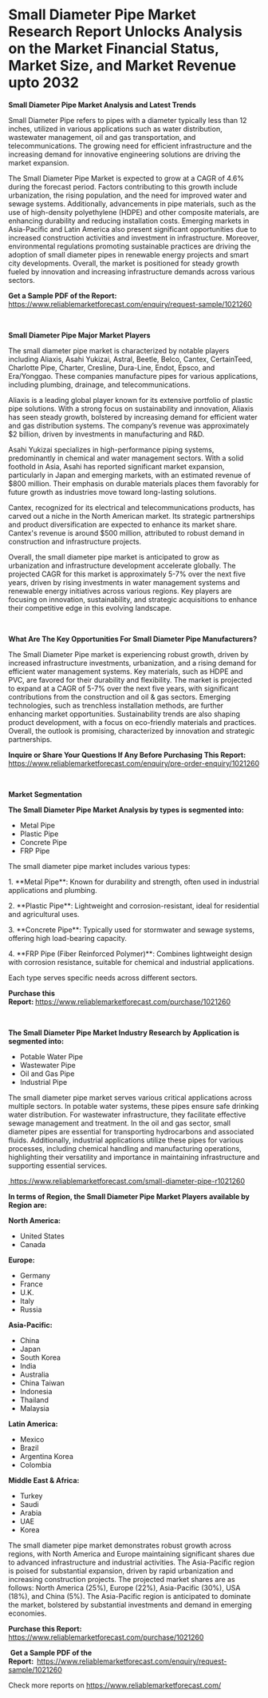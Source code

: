 <p><h1>Small Diameter Pipe Market Research Report Unlocks Analysis on the Market Financial Status, Market Size, and Market Revenue upto 2032</h1></p><p><strong>Small Diameter Pipe Market Analysis and Latest Trends</strong></p>
<p><p>Small Diameter Pipe refers to pipes with a diameter typically less than 12 inches, utilized in various applications such as water distribution, wastewater management, oil and gas transportation, and telecommunications. The growing need for efficient infrastructure and the increasing demand for innovative engineering solutions are driving the market expansion.</p><p>The Small Diameter Pipe Market is expected to grow at a CAGR of 4.6% during the forecast period. Factors contributing to this growth include urbanization, the rising population, and the need for improved water and sewage systems. Additionally, advancements in pipe materials, such as the use of high-density polyethylene (HDPE) and other composite materials, are enhancing durability and reducing installation costs. Emerging markets in Asia-Pacific and Latin America also present significant opportunities due to increased construction activities and investment in infrastructure. Moreover, environmental regulations promoting sustainable practices are driving the adoption of small diameter pipes in renewable energy projects and smart city developments. Overall, the market is positioned for steady growth fueled by innovation and increasing infrastructure demands across various sectors.</p></p>
<p><strong>Get a Sample PDF of the Report:&nbsp;</strong> <a href="https://www.reliablemarketforecast.com/enquiry/request-sample/1021260?utm_campaign=2781&utm_medium=2&utm_source=Github&utm_content=ia&utm_term=21032025&utm_id=small-diameter-pipe">https://www.reliablemarketforecast.com/enquiry/request-sample/1021260</a></p>
<p>&nbsp;</p>
<p><strong>Small Diameter Pipe Major Market Players</strong></p>
<p><p>The small diameter pipe market is characterized by notable players including Aliaxis, Asahi Yukizai, Astral, Beetle, Belco, Cantex, CertainTeed, Charlotte Pipe, Charter, Cresline, Dura-Line, Endot, Epsco, and Era/Yonggao. These companies manufacture pipes for various applications, including plumbing, drainage, and telecommunications.</p><p>Aliaxis is a leading global player known for its extensive portfolio of plastic pipe solutions. With a strong focus on sustainability and innovation, Aliaxis has seen steady growth, bolstered by increasing demand for efficient water and gas distribution systems. The company’s revenue was approximately $2 billion, driven by investments in manufacturing and R&D.</p><p>Asahi Yukizai specializes in high-performance piping systems, predominantly in chemical and water management sectors. With a solid foothold in Asia, Asahi has reported significant market expansion, particularly in Japan and emerging markets, with an estimated revenue of $800 million. Their emphasis on durable materials places them favorably for future growth as industries move toward long-lasting solutions.</p><p>Cantex, recognized for its electrical and telecommunications products, has carved out a niche in the North American market. Its strategic partnerships and product diversification are expected to enhance its market share. Cantex's revenue is around $500 million, attributed to robust demand in construction and infrastructure projects.</p><p>Overall, the small diameter pipe market is anticipated to grow as urbanization and infrastructure development accelerate globally. The projected CAGR for this market is approximately 5-7% over the next five years, driven by rising investments in water management systems and renewable energy initiatives across various regions. Key players are focusing on innovation, sustainability, and strategic acquisitions to enhance their competitive edge in this evolving landscape.</p></p>
<p>&nbsp;</p>
<p><strong>What Are The Key Opportunities For Small Diameter Pipe Manufacturers?</strong></p>
<p><p>The Small Diameter Pipe market is experiencing robust growth, driven by increased infrastructure investments, urbanization, and a rising demand for efficient water management systems. Key materials, such as HDPE and PVC, are favored for their durability and flexibility. The market is projected to expand at a CAGR of 5-7% over the next five years, with significant contributions from the construction and oil & gas sectors. Emerging technologies, such as trenchless installation methods, are further enhancing market opportunities. Sustainability trends are also shaping product development, with a focus on eco-friendly materials and practices. Overall, the outlook is promising, characterized by innovation and strategic partnerships.</p></p>
<p><strong>Inquire or Share Your Questions If Any Before Purchasing This Report:</strong> <a href="https://www.reliablemarketforecast.com/enquiry/pre-order-enquiry/1021260?utm_campaign=2781&utm_medium=2&utm_source=Github&utm_content=ia&utm_term=21032025&utm_id=small-diameter-pipe">https://www.reliablemarketforecast.com/enquiry/pre-order-enquiry/1021260</a></p>
<p>&nbsp;</p>
<p><strong>Market Segmentation</strong></p>
<p><strong>The Small Diameter Pipe Market Analysis by types is segmented into:</strong></p>
<p><ul><li>Metal Pipe</li><li>Plastic Pipe</li><li>Concrete Pipe</li><li>FRP Pipe</li></ul></p>
<p><p>The small diameter pipe market includes various types: </p><p>1. **Metal Pipe**: Known for durability and strength, often used in industrial applications and plumbing. </p><p>2. **Plastic Pipe**: Lightweight and corrosion-resistant, ideal for residential and agricultural uses. </p><p>3. **Concrete Pipe**: Typically used for stormwater and sewage systems, offering high load-bearing capacity. </p><p>4. **FRP Pipe (Fiber Reinforced Polymer)**: Combines lightweight design with corrosion resistance, suitable for chemical and industrial applications. </p><p>Each type serves specific needs across different sectors.</p></p>
<p><strong>Purchase this Report:&nbsp;</strong><a href="https://www.reliablemarketforecast.com/purchase/1021260?utm_campaign=2781&utm_medium=2&utm_source=Github&utm_content=ia&utm_term=21032025&utm_id=small-diameter-pipe">https://www.reliablemarketforecast.com/purchase/1021260</a></p>
<p>&nbsp;</p>
<p><strong>The Small Diameter Pipe Market Industry Research by Application is segmented into:</strong></p>
<p><ul><li>Potable Water Pipe</li><li>Wastewater Pipe</li><li>Oil and Gas Pipe</li><li>Industrial Pipe</li></ul></p>
<p><p>The small diameter pipe market serves various critical applications across multiple sectors. In potable water systems, these pipes ensure safe drinking water distribution. For wastewater infrastructure, they facilitate effective sewage management and treatment. In the oil and gas sector, small diameter pipes are essential for transporting hydrocarbons and associated fluids. Additionally, industrial applications utilize these pipes for various processes, including chemical handling and manufacturing operations, highlighting their versatility and importance in maintaining infrastructure and supporting essential services.</p></p>
<p><a href="https://www.reliablemarketforecast.com/small-diameter-pipe-r1021260?utm_campaign=2781&utm_medium=2&utm_source=Github&utm_content=ia&utm_term=21032025&utm_id=small-diameter-pipe">&nbsp;https://www.reliablemarketforecast.com/small-diameter-pipe-r1021260</a></p>
<p><strong>In terms of Region, the Small Diameter Pipe Market Players available by Region are:</strong></p>
<p>
    <p> <strong> North America: </strong>
        <ul>
            <li>United States</li>
            <li>Canada</li>
        </ul>
        </p> 
    <p> <strong> Europe: </strong>
        <ul>
            <li>Germany</li>
            <li>France</li>
            <li>U.K.</li>
            <li>Italy</li>
            <li>Russia</li>
        </ul>
        </p> 
    <p> <strong> Asia-Pacific: </strong>
        <ul>
            <li>China</li>
            <li>Japan</li>
            <li>South Korea</li>
            <li>India</li>
            <li>Australia</li>
            <li>China Taiwan</li>
            <li>Indonesia</li>
            <li>Thailand</li>
            <li>Malaysia</li>
        </ul>
        </p> 
    <p> <strong> Latin America: </strong>
        <ul>
            <li>Mexico</li>
            <li>Brazil</li>
            <li>Argentina Korea</li>
            <li>Colombia</li>
        </ul>
        </p> 
    <p> <strong> Middle East & Africa: </strong>
        <ul>
            <li>Turkey</li>
            <li>Saudi</li>
            <li>Arabia</li>
            <li>UAE</li>
            <li>Korea</li>
        </ul>
    </p>
    </p>
<p><p>The small diameter pipe market demonstrates robust growth across regions, with North America and Europe maintaining significant shares due to advanced infrastructure and industrial activities. The Asia-Pacific region is poised for substantial expansion, driven by rapid urbanization and increasing construction projects. The projected market shares are as follows: North America (25%), Europe (22%), Asia-Pacific (30%), USA (18%), and China (5%). The Asia-Pacific region is anticipated to dominate the market, bolstered by substantial investments and demand in emerging economies.</p></p>
<p><strong>Purchase this Report: </strong><a href="https://www.reliablemarketforecast.com/purchase/1021260?utm_campaign=2781&utm_medium=2&utm_source=Github&utm_content=ia&utm_term=21032025&utm_id=small-diameter-pipe">https://www.reliablemarketforecast.com/purchase/1021260</a></p>
<p>&nbsp;<strong>Get a Sample PDF of the Report:&nbsp;&nbsp;</strong><a href="https://www.reliablemarketforecast.com/enquiry/request-sample/1021260?utm_campaign=2781&utm_medium=2&utm_source=Github&utm_content=ia&utm_term=21032025&utm_id=small-diameter-pipe">https://www.reliablemarketforecast.com/enquiry/request-sample/1021260</a></p>
<p><strong></strong></p>
<p>Check more reports on <a href="https://www.reliablemarketforecast.com/?utm_campaign=2781&utm_medium=2&utm_source=Github&utm_content=ia&utm_term=21032025&utm_id=small-diameter-pipe">https://www.reliablemarketforecast.com/</a></p>